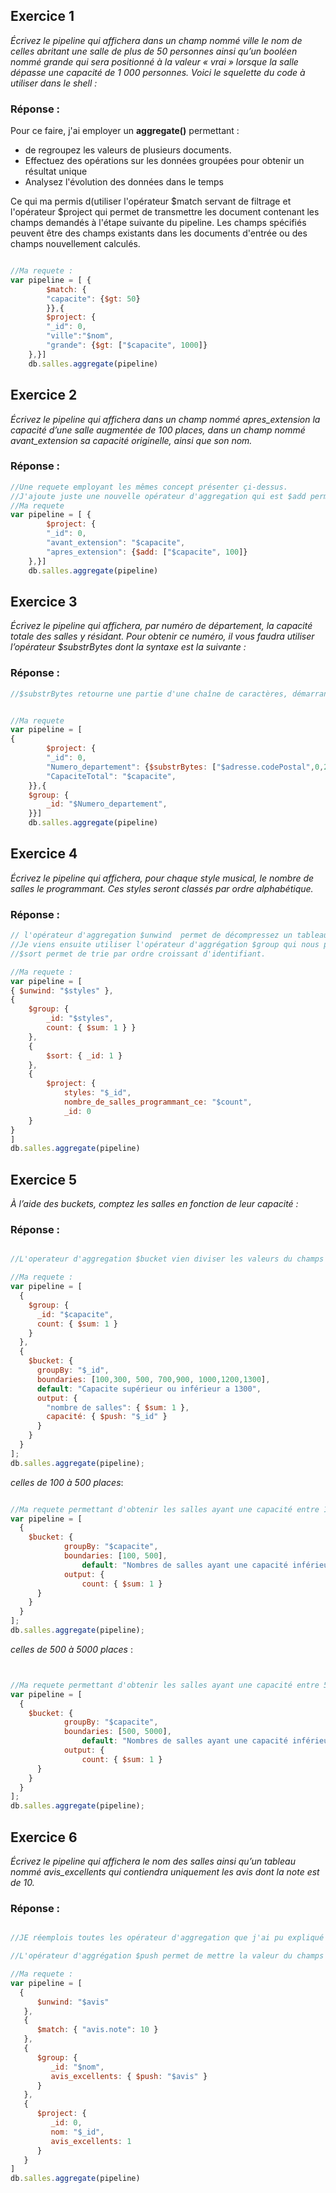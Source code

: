 ## Exercice 1

*Écrivez le pipeline qui affichera dans un champ nommé ville le nom de celles abritant une salle de plus de 50 personnes ainsi qu’un booléen nommé grande qui sera positionné à la valeur « vrai » lorsque la salle dépasse une capacité de 1 000 personnes. Voici le squelette du code à utiliser dans le shell :*

 ### Réponse : 
Pour ce faire, j'ai employer  un **aggregate()** permettant : 
- de regroupez les valeurs de plusieurs documents.
- Effectuez  des opérations sur les données groupées pour obtenir un résultat unique 
- Analysez l'évolution des données  dans le temps 

Ce qui ma permis d(utiliser l'opérateur $match servant de filtrage 
et l'opérateur $project  qui permet de transmettre les document contenant les champs demandés à l'étape suivante du pipeline. Les champs spécifiés peuvent être  des champs existants dans les documents d'entrée ou des champs nouvellement calculés.   
``` javascript 

//Ma requete : 
var pipeline = [ {
		$match: {
		"capacite": {$gt: 50}
		}},{
		$project: {
		"_id": 0,
		"ville":"$nom",
		"grande": {$gt: ["$capacite", 1000]}
	},}] 
	db.salles.aggregate(pipeline) 
```


## Exercice 2

*Écrivez le pipeline qui affichera dans un champ nommé apres_extension la capacité d’une salle augmentée de 100 places, dans un champ nommé avant_extension sa capacité originelle, ainsi que son nom.*

 ### Réponse : 

```javascript
//Une requete employant les mêmes concept présenter çi-dessus. 
//J'ajoute juste une nouvelle opérateur d'aggregation qui est $add permettant d'ajouté à la valeur actuel du champs capacite un autre champs ou un entier directement
//Ma requete
var pipeline = [ {
		$project: {
		"_id": 0,
		"avant_extension": "$capacite",
		"apres_extension": {$add: ["$capacite", 100]}
	},}] 
	db.salles.aggregate(pipeline) 
```

## Exercice 3

*Écrivez le pipeline qui affichera, par numéro de département, la capacité totale des salles y résidant. Pour obtenir ce numéro, il vous faudra utiliser l’opérateur $substrBytes dont la syntaxe est la suivante :*

 ### Réponse : 
```javascript
//$substrBytes retourne une partie d'une chaîne de caractères, démarrant à partir du caractère situé à un index spécifié en octets UTF-8 (basé sur zéro) dans la chaîne, et comprenant un nombre défini d'octets.


//Ma requete 
var pipeline = [
{
		$project: {
		"_id": 0,
		"Numero_departement": {$substrBytes: ["$adresse.codePostal",0,2]}, 
		"CapaciteTotal": "$capacite",
	}},{ 
    $group: { 
        _id: "$Numero_departement",
    }}] 
	db.salles.aggregate(pipeline) 


```

## Exercice 4

*Écrivez le pipeline qui affichera, pour chaque style musical, le nombre de salles le programmant. Ces styles seront classés par ordre alphabétique.*

 ### Réponse : 

```javascript 
// l'opérateur d'aggregation $unwind  permet de décompressez un tableau dans chaque document pour créer un document distinct pour chaque élément du tableau. Nous permettant ensuite de traiter "styles" par "styles". 
//Je viens ensuite utiliser l'opérateur d'aggrégation $group qui nous permet de regrouper les documents par valeur par rapport au champs "styles" et viens compter le nombre d'occurences de chaque valeur 
//$sort permet de trie par ordre croissant d'identifiant.

//Ma requete : 
var pipeline = [  
{ $unwind: "$styles" },
{ 
    $group: { 
        _id: "$styles", 
        count: { $sum: 1 } } 
    }, 
    { 
        $sort: { _id: 1 } 
    }, 
    { 
        $project: { 
            styles: "$_id", 
            nombre_de_salles_programmant_ce: "$count", 
            _id: 0 
    } 
}
]
db.salles.aggregate(pipeline)
```

## Exercice 5

*À l’aide des buckets, comptez les salles en fonction de leur capacité :*

 ### Réponse : 

```Javascript

//L'operateur d'aggregation $bucket vien diviser les valeurs du champs "capacite" en catégories en se basant sur leurs valeurs. Toutes les valeurs supérieures ou inférieurs  à 1300 ou 100 seront regroupées dans la catégorie "Capacite supérieur ou inférieur a 1300".

//Ma requete : 
var pipeline = [
  {
    $group: {
      _id: "$capacite",
      count: { $sum: 1 }
    }
  },
  {
    $bucket: {
      groupBy: "$_id",
      boundaries: [100,300, 500, 700,900, 1000,1200,1300],
      default: "Capacite supérieur ou inférieur a 1300",
      output: {
        "nombre de salles": { $sum: 1 },
        capacité: { $push: "$_id" }
      }
    }
  }
];
db.salles.aggregate(pipeline);
```


*celles de 100 à 500 places*:

```Javascript

//Ma requete permettant d'obtenir les salles ayant une capacité entre 100 et 500 
var pipeline = [
  {
    $bucket: { 
            groupBy: "$capacite", 
            boundaries: [100, 500],
                default: "Nombres de salles ayant une capacité inférieur ou supérieur", 
            output: { 
                count: { $sum: 1 } 
      }
    }
  }
];
db.salles.aggregate(pipeline);
```


*celles de 500 à 5000 places* :

```Javascript 


//Ma requete permettant d'obtenir les salles ayant une capacité entre 500 et 5000 
var pipeline = [
  {
    $bucket: { 
            groupBy: "$capacite", 
            boundaries: [500, 5000],
                default: "Nombres de salles ayant une capacité inférieur ou supérieur", 
            output: { 
                count: { $sum: 1 } 
      }
    }
  }
];
db.salles.aggregate(pipeline);
```

## Exercice 6

*Écrivez le pipeline qui affichera le nom des salles ainsi qu’un tableau nommé avis_excellents qui contiendra uniquement les avis dont la note est de 10.*

 ### Réponse : 

```Javascript 

//JE réemplois toutes les opérateur d'aggregation que j'ai pu expliqué au préalable telle que : $unwind / $match / $group / $project.

//L'opérateur d'aggrégation $push permet de mettre la valeur du champs "avis" dans le tableau avis_excellents

//Ma requete : 
var pipeline = [ 
  {  
      $unwind: "$avis"  
   },  
   {  
      $match: { "avis.note": 10 }  
   },  
   {  
      $group: {  
         _id: "$nom",  
         avis_excellents: { $push: "$avis" }  
      }  
   },  
   {  
      $project: {  
         _id: 0,  
         nom: "$_id",  
         avis_excellents: 1  
      }  
   } 
]
db.salles.aggregate(pipeline)
```


